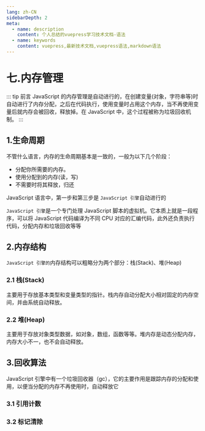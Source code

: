 ```yaml
---
lang: zh-CN
sidebarDepth: 2
meta:
  - name: description
    content: 个人总结的vuepress学习技术文档-语法
  - name: keywords
    content: vuepress,最新技术文档,vuepress语法,markdown语法
---
```


# 七.内存管理

::: tip 前言
JavaScript 的内存管理是自动进行的，在创建变量(对象，字符串等)时自动进行了内存分配，之后在代码执行，使用变量时占用这个内存，当不再使用变量后就内存会被回收，释放掉。在 JavaScript 中，这个过程被称为垃圾回收机制。
:::

## 1.生命周期

不管什么语言，内存的生命周期基本是一致的，一般为以下几个阶段：

- 分配你所需要的内存。
- 使用分配到的内存(读，写)
- 不需要时将其释放，归还

JavaScript 语言中，第一步和第三步是 `JavaScript 引擎`自动进行的

`JavaScript 引擎`是一个专门处理 JavaScript 脚本的虚拟机。它本质上就是一段程序，可以将 JavaScript 代码编译为不同 CPU 对应的汇编代码，此外还负责执行代码，分配内存和垃圾回收等等

## 2.内存结构

`JavaScript 引擎的`内存结构可以粗略分为两个部分：栈(Stack)、堆(Heap)

### 2.1 栈(Stack)

主要用于存放基本类型和变量类型的指针。栈内存自动分配大小相对固定的内存空间，并由系统自动释放。

### 2.2 堆(Heap)

主要用于存放对象类型数据，如对象，数组，函数等等。堆内存是动态分配内存，内存大小不一，也不会自动释放。

## 3.回收算法

JavaScript 引擎中有一个垃圾回收器（gc），它的主要作用是跟踪内存的分配和使用，以便当分配的内存不再使用时，自动释放它

### 3.1 引用计数

### 3.2 标记清除
